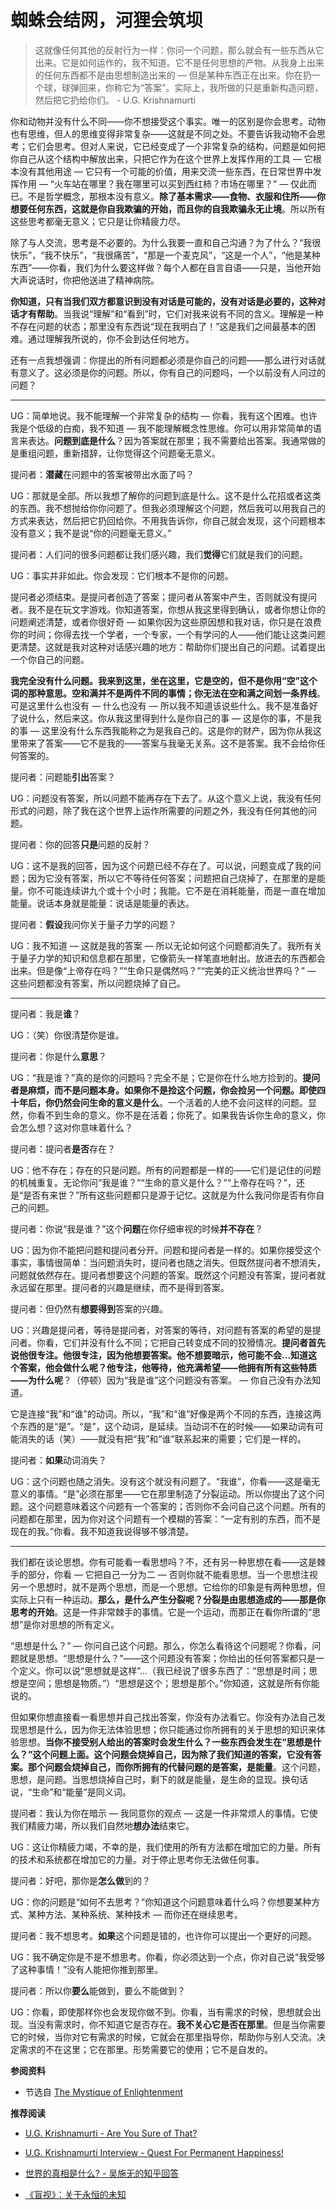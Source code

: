 # 蜘蛛会结网，河狸会筑坝


> 这就像任何其他的反射行为一样：你问一个问题，那么就会有一些东西从它出来。它是如何运作的，我不知道。它不是任何思想的产物。从我身上出来的任何东西都不是由思想制造出来的 — 但是某种东西正在出来。你在扔一个球，球弹回来，你称它为“答案”。实际上，我所做的只是重新构造问题，然后把它扔给你们。            - U.G. Krishnamurti

你和动物并没有什么不同——你不想接受这个事实。唯一的区别是你会思考。动物也有思维，但人的思维变得非常复杂——这就是不同之处。不要告诉我动物不会思考；它们会思考。但对人来说，它已经变成了一个非常复杂的结构，问题是如何把你自己从这个结构中解放出来，只把它作为在这个世界上发挥作用的工具 — 它根本没有其他用途 — 它只有一个可能的价值，用来交流一些东西，在日常世界中发挥作用 — “火车站在哪里？我在哪里可以买到西红柿？市场在哪里？” — 仅此而已。不是哲学概念，那根本没有意义。**除了基本需求——食物、衣服和住所——你想要任何东西，这就是你自我欺骗的开始，而且你的自我欺骗永无止境**。所以所有这些思考都毫无意义；它只是让你精疲力尽。

除了与人交流，思考是不必要的。为什么我要一直和自己沟通？为了什么？“我很快乐”，“我不快乐”，“我很痛苦”，“那是一个麦克风”，“这是一个人”，“他是某种东西”——你看，我们为什么要这样做？每个人都在自言自语——只是，当他开始大声说话时，你把他送进了精神病院。

**你知道，只有当我们双方都意识到没有对话是可能的，没有对话是必要的，这种对话才有帮助**。当我说“理解”和“看到”时，它们对我来说有不同的含义。理解是一种不存在问题的状态；那里没有东西说“现在我明白了！”这是我们之间最基本的困难。通过理解我所说的，你不会到达任何地方。

还有一点我想强调：你提出的所有问题都必须是你自己的问题——那么进行对话就有意义了。这必须是你的问题。所以，你有自己的问题吗，一个以前没有人问过的问题？

---

UG：简单地说。我不能理解一个非常复杂的结构 — 你看，我有这个困难。也许我是个低级的白痴，我不知道 — 我不能理解概念性思维。你可以用非常简单的语言来表达。**问题到底是什么**？因为答案就在那里；我不需要给出答案。我通常做的是重组问题，重新措辞，让你觉得这个问题毫无意义。

提问者：**潜藏**在问题中的答案被带出水面了吗？

UG：那就是全部。所以我想了解你的问题到底是什么。这不是什么花招或者这类的东西。我不想抛给你你问题了。但我必须理解这个问题，然后我可以用我自己的方式来表达，然后把它扔回给你。不用我告诉你，你自己就会发现，这个问题根本没有意义；我不是说“你的问题毫无意义。”

提问者：人们问的很多问题都让我们感兴趣，我们**觉得**它们就是我们的问题。

UG：事实并非如此。你会发现：它们根本不是你的问题。

提问者必须结束。是提问者创造了答案；提问者从答案中产生，否则就没有提问者。我不是在玩文字游戏。你知道答案，你想从我这里得到确认，或者你想让你的问题阐述清楚，或者你很好奇 — 如果你因为这些原因想和我对话，你只是在浪费你的时间；你得去找一个学者，一个专家，一个有学问的人——他们能让这类问题更清楚。这就是我对这种对话感兴趣的地方：帮助你们提出自己的问题。试着提出一个你自己的问题。

**我完全没有什么问题。我来到这里，坐在这里，它是空的，但不是你用“空”这个词的那种意思。空和满并不是两件不同的事情；你无法在空和满之间划一条界线**。可是这里什么也没有 — 什么也没有 — 所以我不知道该说些什么。我不是准备好了说什么，然后来这。你从我这里得到什么是你自己的事 — 这是你的事，不是我的事 — 这里没有什么东西我能称之为是我自己的。这是你的财产，因为你从我这里带来了答案——它不是我的——答案与我毫无关系。这不是答案。我不会给你任何答案的。

提问者：问题能**引出**答案？

UG：问题没有答案，所以问题不能再存在下去了。从这个意义上说，我没有任何形式的问题，除了我在这个世界上运作所需要的问题之外，我没有任何其他的问题。

提问者：你的回答**只是**问题的反射？

UG：这不是我的回答，因为这个问题已经不存在了。可以说，问题变成了我的问题；因为它没有答案，所以它不等待任何答案；问题把自己烧掉了，在那里的是能量。你不可能连续讲九个或十个小时；我能。它不是在消耗能量，而是一直在增加能量。说话本身就是能量：说话是能量的表达。

提问者：**假设**我问你关于量子力学的问题？

UG：我不知道 — 这就是我的答案 — 所以无论如何这个问题都消失了。我所有关于量子力学的知识和信息都在那里，它像箭头一样笔直地射出。放进去的东西都会出来。但是像“上帝存在吗？”“生命只是偶然吗？”“完美的正义统治世界吗？” — 这些问题都没有答案，所以问题烧掉了自己。

---

提问者：我是**谁**？

UG：（笑）你很清楚你是谁。

提问者：你是什么**意思**？

UG：“我是谁？”真的是你的问题吗？完全不是；它是你在什么地方捡到的。**提问者是麻烦，而不是问题本身。如果你不是捡这个问题，你会捡另一个问题。即使四十年后，你仍然会问生命的意义是什么**。一个活着的人绝不会问这样的问题。显然，你看不到生命的意义。你不是在活着；你死了。如果我告诉你生命的意义，你会怎么想？这对你意味着什么？

提问者：提问者**是否**存在？

UG：他不存在；存在的只是问题。所有的问题都是一样的——它们是记住的问题的机械重复。无论你问“我是谁？”“生命的意义是什么？”“上帝存在吗？”，还是“是否有来世？”所有这些问题都只是源于记忆。这就是为什么我问你是否有你自己的问题。

提问者：你说“我是谁？”这个**问题**在你仔细审视的时候**并不存在**？

UG：因为你不能把问题和提问者分开。问题和提问者是一样的。如果你接受这个事实，事情很简单：当问题消失时，提问者也随之消失。但既然提问者不想消失，问题就依然存在。提问者想要这个问题的答案。既然这个问题没有答案，提问者就永远留在那里。提问者的兴趣是继续，而不是得到答案。

提问者：但仍然有**想要得到**答案的兴趣。

UG：兴趣是提问者，等待是提问者，对答案的等待，对问题有答案的希望的是提问者。你看，它们并没有什么不同；它把自己转变成不同的狡猾情况。**提问者首先说他很专注。他很专注，因为他想要答案。他不想要暗示，他可能不会…知道这个答案，他会做什么呢？他专注，他等待，他充满希望——他拥有所有这些特质——为什么呢**？（停顿）因为“我是谁”这个问题没有答案。 — 你自己没有办法知道。

它是连接“我”和“谁”的动词。所以，“我”和“谁”好像是两个不同的东西，连接这两个东西的是“是”。“是”，这个动词，是延续。当动词不在的时候——如果动词有可能消失的话（笑）——就没有把“我”和“谁”联系起来的需要；它们是一样的。

提问者：**如果**动词消失？

UG：这个问题也随之消失。没有这个就没有问题了。“我谁”，你看——这是毫无意义的事情。“是”必须在那里——它在那里制造了分裂运动。所以你提出了这个问题。这个问题意味着这个问题有一个答案的；否则你不会问自己这个问题。所有的问题都在那里，因为你对这个问题有一个模糊的答案：“一定有别的东西，而不是现在的我。”你看。我不知道我说得够不够清楚。

---

我们都在谈论思想。你有可能看一看思想吗？不，还有另一种思想在看——这是棘手的部分，你看 — 它把自己一分为二 — 否则你就不能看思想。当一个思想注视另一个思想时，就不是两个思想，而是一个思想。它给你的印象是有两种思想，但实际上只有一种运动。**那么，是什么产生分裂呢？分裂是由思想造成的——那是你思考的开始**。这是一件非常棘手的事情。它是一个运动，而那正在看你所谓的“思想”是你对思想的所有定义。

“思想是什么？” — 你问自己这个问题。那么，你怎么看待这个问题呢？你看，问题就是思想。“思想是什么？”——这个问题没有答案；你给出的任何答案都只是一个定义。你可以说“思想就是这样”…（我已经说了很多东西了：“思想是时间；思想是空间；思想是物质。”）“思想是这个；思想是那个。”你知道，这就是所有你能说的。

但如果你想直接看一看思想并自己找出答案，你没有办法看它。你没有办法自己发现思想是什么，因为你无法体验思想；你只能通过你所拥有的关于思想的知识来体验思想。**当你不接受别人给出的答案时会发生什么？一些东西会发生在“思想是什么？”这个问题上面。这个问题会烧掉自己，因为除了我们知道的答案，它没有答案。那个问题会烧掉自己，而你所拥有的代替问题的是答案，是能量**。这个问题，思想，是问题。当思想烧掉自己时，剩下的就是能量，是生命的显现。换句话说，“生命”和“能量”是同义词。

提问者：我认为你在暗示 — 我同意你的观点 — 这是一件非常烦人的事情。它使我们精疲力竭，所以我们自然地**想办法**结束它。

UG：这让你精疲力竭，不幸的是，我们使用的所有方法都在增加它的力量。所有的技术和系统都在增加它的力量。对于停止思考你无法做任何事。

提问者：好吧，那你是**怎么做**到的？

UG：你的问题是“如何不去思考？”你知道这个问题意味着什么吗？你想要某种方式、某种方法、某种系统、某种技术 — 而你还在继续思考。

提问者：我不想思考。**如果**这个问题是错的，也许你可以提出一个更好的问题。

UG：我不确定你是不是不想思考。你看，你必须达到一个点，你对自己说“我受够了这种事情！”没有人能把你推到那里。

提问者：所以你**要么**能做到，要么不能做到？

UG：你看，即使那样你也会发现你做不到。你看，当有需求的时候，思想就会出现。当没有需求时，你不知道它是否存在。**我不关心它是否在那里**。但是当你需要它的时候，当你对它有需求的时候，它就会在那里指导你，帮助你与别人交流。决定需求的不在这里；它在那里。形势需要它的使用；它不是自发的。


**参阅资料**

- 节选自 [The Mystique of Enlightenment](https://www.holybooks.com/wp-content/uploads/U.G.-Krishnamurti-The-Mystique-of-Enlightenment.pdf)

**推荐阅读**

- [U.G. Krishnamurti - Are You Sure of That?](https://www.youtube.com/watch?v=mzTxLHpuNTo&t=3797s)

- [U.G. Krishnamurti Interview - Quest For Permanent Happiness!](https://www.youtube.com/watch?v=d_B8_A-RSIY)

- [世界的真相是什么? - 吴施无的知乎回答](https://www.zhihu.com/question/486546847/answer/3509777966)

- [《盲视》：关于永恒的未知](https://www.bilibili.com/video/BV1ZG411W7Hh/?spm_id_from=333.788.top_right_bar_window_custom_collection.content.click&vd_source=21db84374de3d6785c04b0329b69e5e5)

